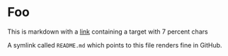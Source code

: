 # Foo
This is markdown with a [link](%%%%%%%) containing a target with 7 percent chars

A symlink called `README.md` which points to this file renders fine in GitHub.
